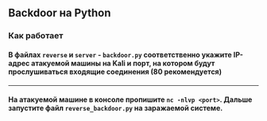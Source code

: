 ## Backdoor на Python

### Как работает

#### В файлах `reverse` и `server` - `backdoor.py` соответственно укажите IP-адрес атакуемой машины на Kali и порт, на котором будут прослушиваться входящие соединения (80 рекомендуется)

<hr>

#### На атакуемой машине в консоле пропишите `nc -nlvp <port>`. Дальше запустите файл `reverse_backdoor.py` на заражаемой системе.

